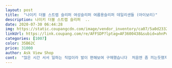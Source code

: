 ```yaml
---
layout: post 
title:  "나이키 더블 스트랩 슬리퍼 여성슬리퍼 여름용슬리퍼 데일리샌들 (아이보리)" 
description: 나이키 더블 스트랩 슬리퍼  ..
date: 2020-07-30 06:44:28 
img: https://static.coupangcdn.com/image/vendor_inventory/ca07/5a0d2332f42d41659ed41455db78fc65c26ae7ecaeced07590804a7eb599.jpg 
linkUrl: https://link.coupang.com/re/AFFSDP?lptag=AF3600438&subid=ahnPublicAsk&pageKey=328606717&itemId=1050821505&vendorItemId=70930731586&traceid=V0-113-226ac1be16b80f83 
categories: [1007] 
color: 35B62C 
price: 31000 
author: Ask View Shop 
cont:  "많은 시간 서서 일하는 직업이라 발이 편해보여 구매했습니다  처음엔 좀 끼는듯했지만 금새 발이 편해지네요.<br/> 잘신을수 있을거같애요<br/>" 
---
```

